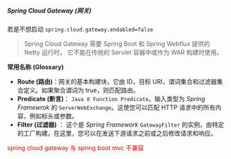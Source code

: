 ##### Spring Cloud Gateway (网关)

若是不想启动 `spring.cloud.gateway.endabled=false`

> Spring Cloud Gateway 需要 Spring Boot 和 Spring Webflux 提供的 Netty 运行时。
> 它不能在传统的 Servlet 容器中或作为 WAR 构建时使用。

**常用名称 (Glossary)**

- **Route (路由)**：网关的基本构建块，它由 ID，目标 URI，谓词集合和过滤器集合定义。如果聚合谓词为 true，则匹配路由。
- **Predicate (断言)**： `Java 8 Function Predicate`。输入类型为 *Spring Framewrok* 的 `ServerWebExchange`。这使您可以匹配 HTTP 请求中的所有内容，例如标头或参数。
- **Filter (过滤器)** ： 这个是 *Spring Framework* `GatewayFilter` 的实例，由特定的工厂构建。在这里，您可以在发送下游请求之前或之后修改请求和响应。

<font color="red">spring cloud gateway 与 spring boot mvc 不兼容</font>